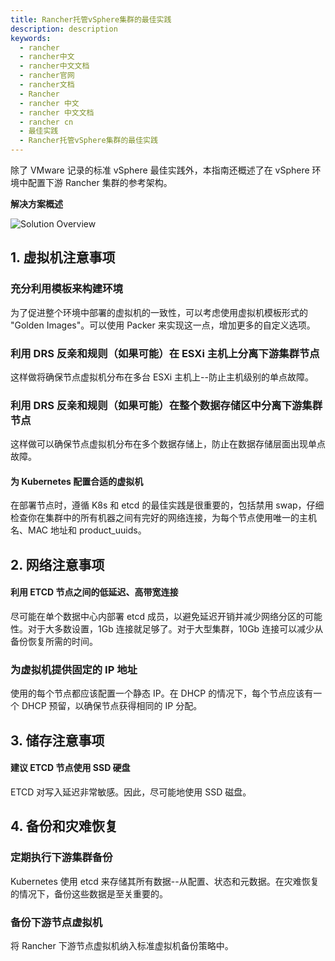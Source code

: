 ```yaml
---
title: Rancher托管vSphere集群的最佳实践
description: description
keywords:
  - rancher
  - rancher中文
  - rancher中文文档
  - rancher官网
  - rancher文档
  - Rancher
  - rancher 中文
  - rancher 中文文档
  - rancher cn
  - 最佳实践
  - Rancher托管vSphere集群的最佳实践
---
```


除了 VMware 记录的标准 vSphere 最佳实践外，本指南还概述了在 vSphere 环境中配置下游 Rancher 集群的参考架构。

**解决方案概述**

![Solution Overview](/img/rancher/solution_overview.drawio.svg)

## 1. 虚拟机注意事项

### 充分利用模板来构建环境

为了促进整个环境中部署的虚拟机的一致性，可以考虑使用虚拟机模板形式的 "Golden Images"。可以使用 Packer 来实现这一点，增加更多的自定义选项。

### 利用 DRS 反亲和规则（如果可能）在 ESXi 主机上分离下游集群节点

这样做将确保节点虚拟机分布在多台 ESXi 主机上--防止主机级别的单点故障。

### 利用 DRS 反亲和规则（如果可能）在整个数据存储区中分离下游集群节点

这样做可以确保节点虚拟机分布在多个数据存储上，防止在数据存储层面出现单点故障。

#### 为 Kubernetes 配置合适的虚拟机

在部署节点时，遵循 K8s 和 etcd 的最佳实践是很重要的，包括禁用 swap，仔细检查你在集群中的所有机器之间有完好的网络连接，为每个节点使用唯一的主机名、MAC 地址和 product_uuids。

## 2. 网络注意事项

#### 利用 ETCD 节点之间的低延迟、高带宽连接

尽可能在单个数据中心内部署 etcd 成员，以避免延迟开销并减少网络分区的可能性。对于大多数设置，1Gb 连接就足够了。对于大型集群，10Gb 连接可以减少从备份恢复所需的时间。

### 为虚拟机提供固定的 IP 地址

使用的每个节点都应该配置一个静态 IP。在 DHCP 的情况下，每个节点应该有一个 DHCP 预留，以确保节点获得相同的 IP 分配。

## 3. 储存注意事项

#### 建议 ETCD 节点使用 SSD 硬盘

ETCD 对写入延迟非常敏感。因此，尽可能地使用 SSD 磁盘。

## 4. 备份和灾难恢复

### 定期执行下游集群备份

Kubernetes 使用 etcd 来存储其所有数据--从配置、状态和元数据。在灾难恢复的情况下，备份这些数据是至关重要的。

### 备份下游节点虚拟机

将 Rancher 下游节点虚拟机纳入标准虚拟机备份策略中。
